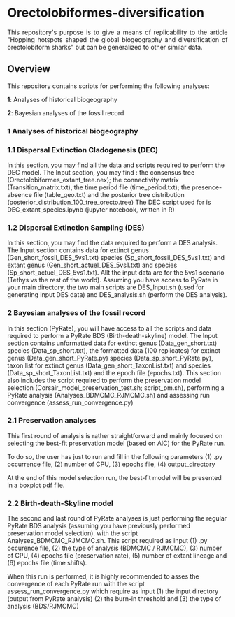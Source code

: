 # Orectolobiformes-diversification

<p align="justify"> This repository's purpose is to give a means of replicability to the article "Hopping hotspots shaped the global biogeography and diversification of orectolobiform sharks" but can be generalized to other similar data.</p>

## Overview

<p align="justify"> This repository contains scripts for performing the following analyses:

**1**: Analyses of historical biogeography

**2**: Bayesian analyses of the fossil record

### 1 Analyses of historical biogeography

### 1.1 Dispersal Extinction Cladogenesis (DEC)

In this section, you may find all the data and scripts required to perform the DEC model.
The Input section, you may find : the consensus tree (Orectolobiformes_extant_tree.nex); the connectivity matrix (Transition_matrix.txt), the time period file (time_period.txt); the presence-absence file (table_geo.txt) and the posterior tree distribution (posterior_distribution_100_tree_orecto.tree)
The DEC script used for is DEC_extant_species.ipynb (jupyter notebook, written in R)

### 1.2 Dispersal Extinction Sampling (DES)

In this section, you may find the data required to perform a DES analysis.
The Input section contains data for extinct genus (Gen_short_fossil_DES_5vs1.txt) species (Sp_short_fossil_DES_5vs1.txt) and extant genus (Gen_short_actuel_DES_5vs1.txt) and species (Sp_short_actuel_DES_5vs1.txt). Allt the input data are for the 5vs1 scenario (Tethys vs the rest of the world).
Assuming you have access to PyRate in your main directory, the two main scripts are DES_Input.sh (used for generating input DES data) and DES_analysis.sh (perform the DES analysis).

### 2 Bayesian analyses of the fossil record

In this section (PyRate), you will have access to all the scripts and data required to perform a PyRate BDS (Birth-death-skyline) model.
The Input section contains  unformatted data for extinct genus (Data_gen_short.txt) species (Data_sp_short.txt), the formatted data (100 replicates) for extinct genus (Data_gen_short_PyRate.py) species (Data_sp_short_PyRate.py), taxon list for extinct genus (Data_gen_short_TaxonList.txt) and species (Data_sp_short_TaxonList.txt) and the epoch file (epochs.txt).
This section also includes the script required to perform the preservation model selection (Corsair_model_preservation_test.sh; script_pm.sh), performing a PyRate analysis (Analyses_BDMCMC_RJMCMC.sh) and assessing run convergence (assess_run_convergence.py)

### 2.1 Preservation analyses

This first round of analysis is rather straightforward and mainly focused on selecting the best-fit preservation model (based on AIC) for the PyRate run. 

To do so, the user has just to run  and fill in the following parameters (1) .py occurrence file, (2) number of CPU, (3) epochs file, (4) output_directory

At the end of this model selection run, the best-fit model will be presented in a boxplot pdf file.

### 2.2 Birth-death-Skyline model

The second and last round of PyRate analyses is just performing the regular PyRate BDS analysis (assuming you have previously performed preservation model selection). with the script Analyses_BDMCMC_RJMCMC.sh.
This script required as input (1) .py occurence file, (2) the type of analysis (BDMCMC / RJMCMC), (3) number of CPU, (4) epochs file (preservation rate), (5) number of extant lineage and (6) epochs file (time shifts).

When this run is performed, it is highly recommended to asses the convergence of each PyRate run with the script assess_run_convergence.py which require as input (1) the input directory (output from PyRate analysis) (2) the burn-in threshold and (3) the type of analysis (BDS/RJMCMC)
